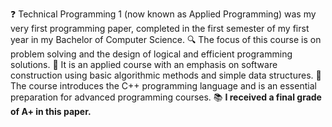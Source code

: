 ❓ Technical Programming 1 (now known as Applied Programming) was my very first programming paper, completed in the first semester of my first year in my Bachelor of Computer Science.
🔍 The focus of this course is on problem solving and the design of logical and efficient programming solutions. 
🏫 It is an applied course with an emphasis on software construction using basic algorithmic methods and simple data structures. 
💬 The course introduces the C++ programming language and is an essential preparation for advanced programming courses.
📚 **I received a final grade of A+ in this paper.**
